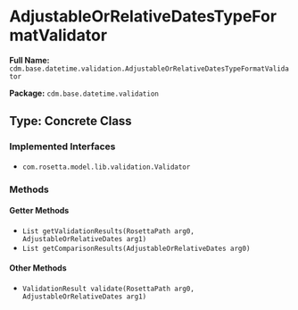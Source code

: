 # AdjustableOrRelativeDatesTypeFormatValidator

**Full Name:** `cdm.base.datetime.validation.AdjustableOrRelativeDatesTypeFormatValidator`

**Package:** `cdm.base.datetime.validation`

## Type: Concrete Class

### Implemented Interfaces

- `com.rosetta.model.lib.validation.Validator`

### Methods

#### Getter Methods

- `List getValidationResults(RosettaPath arg0, AdjustableOrRelativeDates arg1)`
- `List getComparisonResults(AdjustableOrRelativeDates arg0)`

#### Other Methods

- `ValidationResult validate(RosettaPath arg0, AdjustableOrRelativeDates arg1)`

